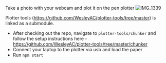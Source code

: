 Take a photo with your webcam and plot it on the pen plotter
![IMG_1339](https://github.com/amymc/photo-plot/assets/1708243/d74e6d31-8946-4f28-bbc1-b99a754b42ff)

Plotter tools (https://github.com/WesleyAC/plotter-tools/tree/master) is linked as a submodule. 

- After checking out the repo, navigate to `plotter-tools/chunker` and follow the setup instructions here - https://github.com/WesleyAC/plotter-tools/tree/master/chunker
- Connect your laptop to the plotter via usb and load the paper
- Run `npm start`



